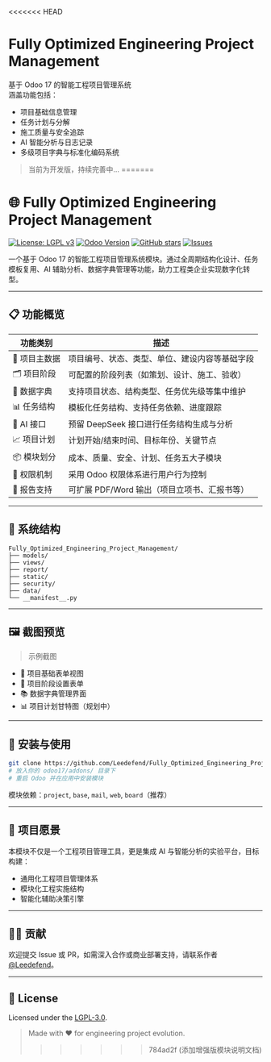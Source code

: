 <<<<<<< HEAD
# Fully Optimized Engineering Project Management

基于 Odoo 17 的智能工程项目管理系统  
涵盖功能包括：

- 项目基础信息管理  
- 任务计划与分解  
- 施工质量与安全追踪  
- AI 智能分析与日志记录  
- 多级项目字典与标准化编码系统

> 当前为开发版，持续完善中...
=======

# 🌐 Fully Optimized Engineering Project Management

[![License: LGPL v3](https://img.shields.io/badge/License-LGPLv3-blue.svg)](https://www.gnu.org/licenses/lgpl-3.0.html)
[![Odoo Version](https://img.shields.io/badge/Odoo-17.0-brightgreen.svg)](https://www.odoo.com)
[![GitHub stars](https://img.shields.io/github/stars/Leedefend/Fully_Optimized_Engineering_Project_Management?style=social)](https://github.com/Leedefend/Fully_Optimized_Engineering_Project_Management)
[![Issues](https://img.shields.io/github/issues/Leedefend/Fully_Optimized_Engineering_Project_Management)](https://github.com/Leedefend/Fully_Optimized_Engineering_Project_Management/issues)

一个基于 Odoo 17 的智能工程项目管理系统模块。通过全周期结构化设计、任务模板复用、AI 辅助分析、数据字典管理等功能，助力工程类企业实现数字化转型。

---

## 📋 功能概览

| 功能类别 | 描述 |
|----------|------|
| 📁 项目主数据 | 项目编号、状态、类型、单位、建设内容等基础字段 |
| 🗂 项目阶段 | 可配置的阶段列表（如策划、设计、施工、验收） |
| 🧾 数据字典 | 支持项目状态、结构类型、任务优先级等集中维护 |
| 📊 任务结构 | 模板化任务结构、支持任务依赖、进度跟踪 |
| 🤖 AI 接口 | 预留 DeepSeek 接口进行任务结构生成与分析 |
| 📈 项目计划 | 计划开始/结束时间、目标年份、关键节点 |
| 📦 模块划分 | 成本、质量、安全、计划、任务五大子模块 |
| 🔐 权限机制 | 采用 Odoo 权限体系进行用户行为控制 |
| 📄 报告支持 | 可扩展 PDF/Word 输出（项目立项书、汇报书等） |

---

## 🧱 系统结构

```plaintext
Fully_Optimized_Engineering_Project_Management/
├── models/
├── views/
├── report/
├── static/
├── security/
├── data/
└── __manifest__.py
```

---

## 🖼 截图预览

> 示例截图

- 📌 项目基础表单视图
- 🧭 项目阶段设置表单
- 📚 数据字典管理界面
- 📊 项目计划甘特图（规划中）

---

## 🚀 安装与使用

```bash
git clone https://github.com/Leedefend/Fully_Optimized_Engineering_Project_Management.git
# 放入你的 odoo17/addons/ 目录下
# 重启 Odoo 并在应用中安装模块
```

模块依赖：`project`, `base`, `mail`, `web`, `board`（推荐）

---

## 🧠 项目愿景

本模块不仅是一个工程项目管理工具，更是集成 AI 与智能分析的实验平台，目标构建：

- 通用化工程项目管理体系
- 模块化工程实施结构
- 智能化辅助决策引擎

---

## 🧑‍💻 贡献

欢迎提交 Issue 或 PR，如需深入合作或商业部署支持，请联系作者 [@Leedefend](https://github.com/Leedefend)。

---

## 📜 License

Licensed under the [LGPL-3.0](https://www.gnu.org/licenses/lgpl-3.0.html).

> Made with ❤️ for engineering project evolution.
>>>>>>> 784ad2f (添加增强版模块说明文档)
